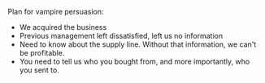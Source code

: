Plan for vampire persuasion:
- We acquired the business
- Previous management left dissatisfied, left us no information
- Need to know about the supply line. Without that information, we can't be profitable.
- You need to tell us who you bought from, and more importantly, who you sent to. 